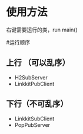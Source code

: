 # 使用方法
右键需要运行的类，run main()

#运行顺序
## 上行 （可以乱序）
- H2SubServer
- LinkkitPubClient

## 下行（不可乱序）
- LinkkitSubClient
- PopPubServer